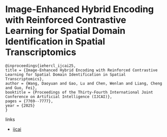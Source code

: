 # Image-Enhanced Hybrid Encoding with Reinforced Contrastive Learning for Spatial Domain Identification in Spatial Transcriptomics

```
@inproceedings{iehercl_ijcai25,
title = {Image-Enhanced Hybrid Encoding with Reinforced Contrastive Learning for Spatial Domain Identification in Spatial Transcriptomics},
author = {Wang, Daoyuan and Gao, Lu and Chen, Wenlan and Liang, Cheng and Guo, Fei},
booktitle = {Proceedings of the Thirty-Fourth International Joint Conference on Artificial Intelligence (IJCAI)},
pages = {7769--7777},
year = {2025}
}
```

links
- [ijcai](https://www.ijcai.org/proceedings/2025/864)
